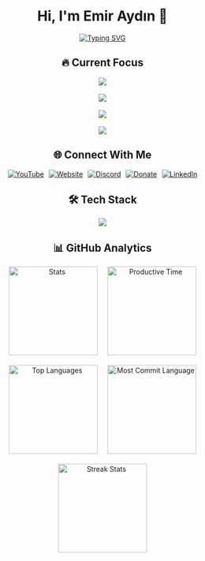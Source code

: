 <div align="center">

# Hi, I'm Emir Aydın 👋

[![Typing SVG](https://readme-typing-svg.demolab.com?font=Fira+Code&weight=600&size=24&duration=4000&pause=1000&color=38BCF7&center=true&width=500&lines=Professional+Game+Developer;Unreal+%26+Unity+Specialist;Full-Stack+Game+Programmer)](https://emiraydin.me)

## 🔥 Current Focus

<p align="center">
  <a href="https://www.emiraydin.me/blog" target="_blank">
    <img src="https://img.shields.io/badge/-Game_Development-1E1E1E?style=for-the-badge&logo=unity&logoColor=white" />
  </a>
  <br><br>
  <a href="https://www.emiraydin.me/projects" target="_blank">
    <img src="https://img.shields.io/badge/-View_Projects-1E1E1E?style=for-the-badge&logo=github&logoColor=white" />
  </a>
  <br><br>
  <a href="https://learn.microsoft.com/en-us/dotnet/csharp/" target="_blank">
    <img src="https://img.shields.io/badge/-Learning_CSharp-1E1E1E?style=for-the-badge&logo=csharp&logoColor=white" />
  </a>
  <br><br>
  <a href="https://emiraydin.me/contact" target="_blank">
    <img src="https://img.shields.io/badge/-Contact_Me-1E1E1E?style=for-the-badge&logo=gmail&logoColor=white" />
  </a>
</p>

## 🌐 Connect With Me

<div style="display: flex; justify-content: center; gap: 10px; flex-wrap: wrap;">
  <a href="https://www.youtube.com/@yourchannel" target="_blank">
    <img src="https://img.shields.io/badge/YouTube-FF0000?style=for-the-badge&logo=youtube&logoColor=white" alt="YouTube">
  </a>
  <a href="https://www.emiraydin.me" target="_blank">
    <img src="https://img.shields.io/badge/Website-4CAF50?style=for-the-badge&logo=google-chrome&logoColor=white" alt="Website">
  </a>
  <a href="https://discord.gg/yourinvite" target="_blank">
    <img src="https://img.shields.io/badge/Discord-5865F2?style=for-the-badge&logo=discord&logoColor=white" alt="Discord">
  </a>
  <a href="https://github.com/sponsors/ibrahimemiraydin" target="_blank">
    <img src="https://img.shields.io/badge/Donate-FF5E5B?style=for-the-badge&logo=ko-fi&logoColor=white" alt="Donate">
  </a>
  <a href="https://www.linkedin.com/in/yourprofile" target="_blank">
    <img src="https://img.shields.io/badge/LinkedIn-0077B5?style=for-the-badge&logo=linkedin&logoColor=white" alt="LinkedIn">
  </a>
</div>

## 🛠️ Tech Stack

<div style="display: flex; justify-content: center; flex-wrap: wrap; gap: 15px;">
  <img src="https://skillicons.dev/icons?i=unreal,unity,csharp,cs,javascript,typescript,react,threejs,blender,maya,git,github,visualstudio,vscode,py" />
</div>

## 📊 GitHub Analytics

<div style="display: flex; justify-content: center; gap: 20px; flex-wrap: wrap;">
  <img src="https://github-profile-summary-cards.vercel.app/api/cards/stats?username=ibrahimemiraydin&theme=dracula" alt="Stats" height="180"/>
  <img src="https://github-profile-summary-cards.vercel.app/api/cards/productive-time?username=ibrahimemiraydin&theme=dracula&utcOffset=8" height="180" alt="Productive Time"/>
  <img src="https://github-profile-summary-cards.vercel.app/api/cards/repos-per-language?username=ibrahimemiraydin&theme=dracula" height="180" alt="Top Languages"/>
  <img src="https://github-profile-summary-cards.vercel.app/api/cards/most-commit-language?username=ibrahimemiraydin&theme=dracula" height="180" alt="Most Commit Language"/>
  <img src="https://github-readme-streak-stats.herokuapp.com/?user=ibrahimemiraydin&theme=dracula&hide_border=true" height="180" alt="Streak Stats"/>
</div>

</div>
